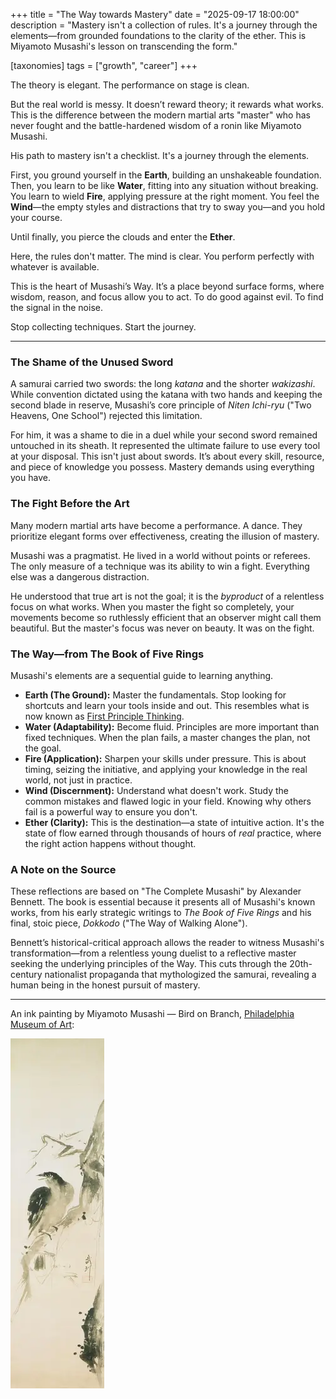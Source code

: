 +++
title = "The Way towards Mastery"
date = "2025-09-17 18:00:00"
description = "Mastery isn't a collection of rules. It's a journey through the elements—from grounded foundations to the clarity of the ether. This is Miyamoto Musashi's lesson on transcending the form."

[taxonomies]
tags = ["growth", "career"]
+++

The theory is elegant. The performance on stage is clean.

But the real world is messy. It doesn’t reward theory; it rewards what works. This is the difference between the modern martial arts "master" who has never fought and the battle-hardened wisdom of a ronin like Miyamoto Musashi.

His path to mastery isn't a checklist. It's a journey through the elements.

First, you ground yourself in the **Earth**, building an unshakeable foundation. Then, you learn to be like **Water**, fitting into any situation without breaking. You learn to wield **Fire**, applying pressure at the right moment. You feel the **Wind**—the empty styles and distractions that try to sway you—and you hold your course.

Until finally, you pierce the clouds and enter the **Ether**.

Here, the rules don't matter. The mind is clear. You perform perfectly with whatever is available.

This is the heart of Musashi’s Way. It’s a place beyond surface forms, where wisdom, reason, and focus allow you to act. To do good against evil. To find the signal in the noise.

Stop collecting techniques.
Start the journey.

---

### The Shame of the Unused Sword

A samurai carried two swords: the long *katana* and the shorter *wakizashi*. While convention dictated using the katana with two hands and keeping the second blade in reserve, Musashi’s core principle of *Niten Ichi-ryu* ("Two Heavens, One School") rejected this limitation.

For him, it was a shame to die in a duel while your second sword remained untouched in its sheath. It represented the ultimate failure to use every tool at your disposal. This isn't just about swords. It’s about every skill, resource, and piece of knowledge you possess. Mastery demands using everything you have.

### The Fight Before the Art

Many modern martial arts have become a performance. A dance. They prioritize elegant forms over effectiveness, creating the illusion of mastery.

Musashi was a pragmatist. He lived in a world without points or referees. The only measure of a technique was its ability to win a fight. Everything else was a dangerous distraction.

He understood that true art is not the goal; it is the *byproduct* of a relentless focus on what works. When you master the fight so completely, your movements become so ruthlessly efficient that an observer might call them beautiful. But the master's focus was never on beauty. It was on the fight.

### The Way—from The Book of Five Rings

Musashi's elements are a sequential guide to learning anything.

*   **Earth (The Ground):** Master the fundamentals. Stop looking for shortcuts and learn your tools inside and out. This resembles what is now known as [First Principle Thinking](https://jamesclear.com/first-principles).
*   **Water (Adaptability):** Become fluid. Principles are more important than fixed techniques. When the plan fails, a master changes the plan, not the goal.
*   **Fire (Application):** Sharpen your skills under pressure. This is about timing, seizing the initiative, and applying your knowledge in the real world, not just in practice.
*   **Wind (Discernment):** Understand what doesn't work. Study the common mistakes and flawed logic in your field. Knowing why others fail is a powerful way to ensure you don't.
*   **Ether (Clarity):** This is the destination—a state of intuitive action. It's the state of flow earned through thousands of hours of *real* practice, where the right action happens without thought.

### A Note on the Source

These reflections are based on "The Complete Musashi" by Alexander Bennett. The book is essential because it presents all of Musashi's known works, from his early strategic writings to *The Book of Five Rings* and his final, stoic piece, *Dokkodo* ("The Way of Walking Alone").

Bennett’s historical-critical approach allows the reader to witness Musashi's transformation—from a relentless young duelist to a reflective master seeking the underlying principles of the Way. This cuts through the 20th-century nationalist propaganda that mythologized the samurai, revealing a human being in the honest pursuit of mastery.

---

An ink painting by Miyamoto Musashi — Bird on Branch, [Philadelphia Museum of Art](https://philamuseum.org/collection/object/64831):

![Bird on Branch, an Ink Painting by Miyamoto Musashi](bird-on-branch.webp)
